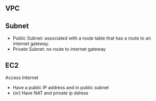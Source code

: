 ## VPC

## Subnet
- Public Subnet: associated with a route table that has a route to an internet gateway.
- Private Subnet: no route to internet gateway

## EC2
Access Internet
- Have a public IP address and in public subnet
- (or) Have NAT and private ip ddress

